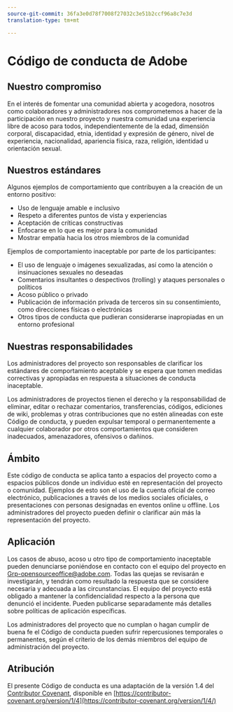 ```yaml
---
source-git-commit: 36fa3e0d78f7008f27032c3e51b2ccf96a8c7e3d
translation-type: tm+mt

---
```

# Código de conducta de Adobe

## Nuestro compromiso

En el interés de fomentar una comunidad abierta y acogedora, nosotros como colaboradores y administradores nos comprometemos a hacer de la participación en nuestro proyecto y nuestra comunidad una experiencia libre de acoso para todos, independientemente de la edad, dimensión corporal, discapacidad, etnia, identidad y expresión de género, nivel de experiencia, nacionalidad, apariencia física, raza, religión, identidad u orientación sexual.

## Nuestros estándares

Algunos ejemplos de comportamiento que contribuyen a la creación de un entorno positivo:

* Uso de lenguaje amable e inclusivo
* Respeto a diferentes puntos de vista y experiencias
* Aceptación de críticas constructivas
* Enfocarse en lo que es mejor para la comunidad
* Mostrar empatía hacia los otros miembros de la comunidad

Ejemplos de comportamiento inaceptable por parte de los participantes:

* El uso de lenguaje o imágenes sexualizadas, así como la atención o insinuaciones sexuales no deseadas
* Comentarios insultantes o despectivos (trolling) y ataques personales o políticos
* Acoso público o privado
* Publicación de información privada de terceros sin su consentimiento, como direcciones físicas o electrónicas
* Otros tipos de conducta que pudieran considerarse inapropiadas en un entorno profesional

## Nuestras responsabilidades

Los administradores del proyecto son responsables de clarificar los estándares de comportamiento aceptable y se espera que tomen medidas correctivas y apropiadas en respuesta a situaciones de conducta inaceptable.

Los administradores de proyectos tienen el derecho y la responsabilidad de eliminar, editar o rechazar comentarios, transferencias, códigos, ediciones de wiki, problemas y otras contribuciones que no estén alineadas con este Código de conducta, y pueden expulsar temporal o permanentemente a cualquier colaborador por otros comportamientos que consideren inadecuados, amenazadores, ofensivos o dañinos.

## Ámbito

Este código de conducta se aplica tanto a espacios del proyecto como a espacios públicos donde un individuo esté en representación del proyecto o comunidad. Ejemplos de esto son el uso de la cuenta oficial de correo electrónico, publicaciones a través de los medios sociales oficiales, o presentaciones con personas designadas en eventos online u offline. Los administradores del proyecto pueden definir o clarificar aún más la representación del proyecto.

## Aplicación

Los casos de abuso, acoso u otro tipo de comportamiento inaceptable pueden denunciarse poniéndose en contacto con el equipo del proyecto en Grp-opensourceoffice@adobe.com. Todas las quejas se revisarán e investigarán, y tendrán como resultado la respuesta que se considere necesaria y adecuada a las circunstancias. El equipo del proyecto está obligado a mantener la confidencialidad respecto a la persona que denunció el incidente. Pueden publicarse separadamente más detalles sobre políticas de aplicación específicas.

Los administradores del proyecto que no cumplan o hagan cumplir de buena fe el Código de conducta pueden sufrir repercusiones temporales o permanentes, según el criterio de los demás miembros del equipo de administración del proyecto.

## Atribución

El presente Código de conducta es una adaptación de la versión 1.4 del [Contributor Covenant](https://contributor-covenant.org), disponible en [https://contributor-covenant.org/version/1/4](https://contributor-covenant.org/version/1/4/)

